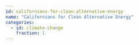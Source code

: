 ```yaml
---
id: californians-for-clean-alternative-energy
name: "Californians for Clean Alternative Energy"
categories:
  - id: climate-change
    fraction: 1
--- 
```

